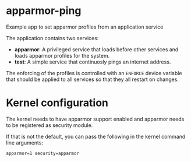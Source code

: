 # apparmor-ping

Example app to set apparmor profiles from an application service

The application contains two services:

* **apparmor**: A privileged service that loads before other services and loads
								apparmor profiles for the system.
* **test**: A simple service that continuosly pings an internet address.

The enforcing of the profiles is controlled with an `ENFORCE` device variable
that should be applied to all services so that they all restart on changes.

Kernel configuration
====================

The kernel needs to have apparmor support enabled and apparmor needs to be
registered as security module.

If that is not the default, you can pass the following in the kernel
command line arguments:

```
apparmor=1 security=apparmor
```
